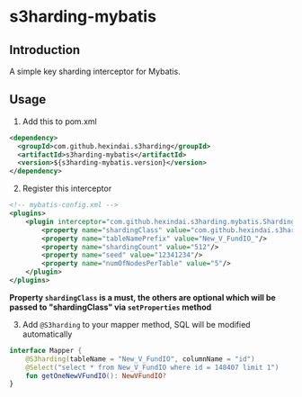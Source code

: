 s3harding-mybatis
===

## Introduction

A simple key sharding interceptor for Mybatis. 

## Usage

1. Add this to pom.xml

```xml
<dependency>
  <groupId>com.github.hexindai.s3harding</groupId>
  <artifactId>s3harding-mybatis</artifactId>
  <version>${s3harding-mybatis.version}</version>
</dependency>
```

2. Register this interceptor

```xml
<!-- mybatis-config.xml -->
<plugins>
    <plugin interceptor="com.github.hexindai.s3harding.mybatis.ShardingInterceptor">
        <property name="shardingClass" value="com.github.hexindai.s3harding.core.MurmurHashSharding"/>
        <property name="tableNamePrefix" value="New_V_FundIO_"/>
        <property name="shardingCount" value="512"/>
        <property name="seed" value="12341234"/>
        <property name="numOfNodesPerTable" value="5"/>
    </plugin>
</plugins>
```

**Property `shardingClass` is a must, the others are optional which will be passed to "shardingClass" via `setProperties` method**

3. Add `@S3harding` to your mapper method, SQL will be modified automatically

```kotlin
interface Mapper {
    @S3harding(tableName = "New_V_FundIO", columnName = "id")
    @Select("select * from New_V_FundIO where id = 148407 limit 1")
    fun getOneNewVFundIO(): NewVFundIO?
}
```